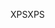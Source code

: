 <span data-ttu-id="cd3df-101">XPS</span><span class="sxs-lookup"><span data-stu-id="cd3df-101">XPS</span></span>